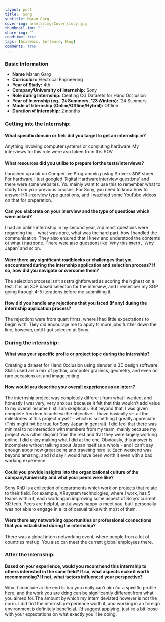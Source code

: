 ```yaml
---
layout: post
title:  Song
subtitle: Manan Garg
cover-img: assets/img/Cover_study.jpg
thumbnail-img: ""
share-img: ""
readtime: true
tags: [Academic, Software, Blog]
comments: true
---
```


### Basic Information

- **Name** Manan Garg
- **Curriculum:** Electrical Engineering
- **Year of Study:** 4th
- **Company/University of Internship:**  Sony
- **Role during Internship:** Creating CG Datasets for Hand Occlusion
- **Year of Internship (eg. \'24 Summers, \'23 Winters):** '24 Summers
- **Mode of Internship (Online/Offline/Hybrid):** Offline
- **Duration of Internship:** 2 months

### Getting into the Internship:

#### What specific domain or field did you target to get an internship in?
Anything involving computer systems or computing hardware. My interviews for this role were also
taken from this POV.


#### What resources did you utilize to prepare for the tests/interviews?
I brushed up a bit on Competitive Programming using Striver’s SDE sheet. For hardware, I just googled
‘Digital Hardware interview questions’ and there were some websites. You mainly want to use this to
remember what to study from your previous courses. For Sony, you need to know how to answer
HR-interview type questions, and I watched some YouTube videos on that for preparation.

#### Can you elaborate on your interview and the type of questions which were asked?
I had an online internship in my second year, and most questions were regarding that - what was done,
what was the hard part, how I handled the communication. They also ensured that I knew and understood
the contents of what I had done. There were also questions like ‘Why this intern’, ‘Why Japan’ and so on.

#### Were there any significant roadblocks or challenges that you encountered during the internship application and selection process? If so, how did you navigate or overcome them?
The selection process isn’t as straightforward as scoring the highest on a test. It is an SOP based
selection for the interview, and I remember my SOP going through 4-5 iterations before me submitting it.

#### How did you handle any rejections that you faced (If any) during the internship application process?
The rejections were from quant firms, where I had little expectations to begin with. They did encourage
me to apply to more jobs further down the line, however, until I got selected at Sony.

### During the internship:

#### What was your specific profile or project topic during the internship?
Creating a dataset for Hand Occlusion using blender, a 3D design software. Skills used are a mix of
python, computer graphics, geometry, and even on rare occasions art and image editing.

#### How would you describe your overall experience as an intern?

The internship project was completely different from what I wanted, and honestly I was very, very
anxious because it felt that this wouldn’t add value to my overall resume (I still am skeptical). But beyond
that, I was given complete freedom to achieve the objective - I have basically set all the milestones of this
project myself - which is something I greatly appreciate (This might not be true for Sony Japan in
general). I did feel that there was minimal to no interaction with members from my team, mainly because
my project was rather disjoint from the rest and that they were largely working online. I did enjoy making
what I did at the end.
Obviously, this answer is incomplete without talking about Japan itself as a whole - and I can’t say
enough about how great being and traveling here is. Each weekend was beyond amazing, and I’d say it
would have been worth it even with a bad working experience.

#### Could you provide insights into the organizational culture of the company/university and what your peers were like?
Sony RnD is a collection of departments which work on projects that relate to their field. For example,
XR system technologies, where I work, has 5 teams within it, each working on improving some aspect of
Sony’s current XR tech. Peers are helpful, and always happy to meet you, but I personally was not able to
engage in a lot of casual talks with most of them.


#### Were there any networking opportunities or professional connections that you established during the internship?
There was a global intern networking event, where people from a lot of countries met up. You also can
meet the current global employees there.

### After the Internship:

#### Based on your experience, would you recommend this internship to others interested in the same field? If so, what aspects make it worth recommending? If not, what factors influenced your perspective?
What I conclude at the end is that you really can’t aim for a specific profile here, and the work you are
doing can be significantly different from what you aimed for. The amount by which my intern deviated
however is not the norm. I did find the internship experience worth it, and working in an foreign
environment is definitely beneficial. I’d suggest applying, just be a bit loose with your expectations on
what exactly you’ll be doing.
